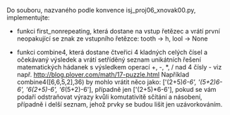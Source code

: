 Do souboru, nazvaného podle konvence isj_proj06_xnovak00.py, implementujte:

- funkci first_nonrepeating, která dostane na vstup řetězec a vrátí první neopakující se znak ze vstupního řetězce:
tooth -> h, lool -> None

- funkci combine4, která dostane čtveřici 4 kladných celých čísel a očekávaný výsledek a vrátí setříděný seznam  unikátních řešení matematických hádanek s výsledkem operací +, -, *, / nad 4 čísly - viz např. http://blog.plover.com/math/17-puzzle.html
Například combine4([6,6,5,2],36) by mohlo vrátit něco jako:
['(2+5)*6-6', '(5+2)*6-6', '6*(2+5)-6', '6*(5+2)-6'],
případně jen ['(2+5)*6-6'], pokud se vám podaří odstraňovat výrazy kvůli komutativitě sčítání a násobení,
případně i delší seznam, jehož prvky se budou lišit jen uzávorkováním.